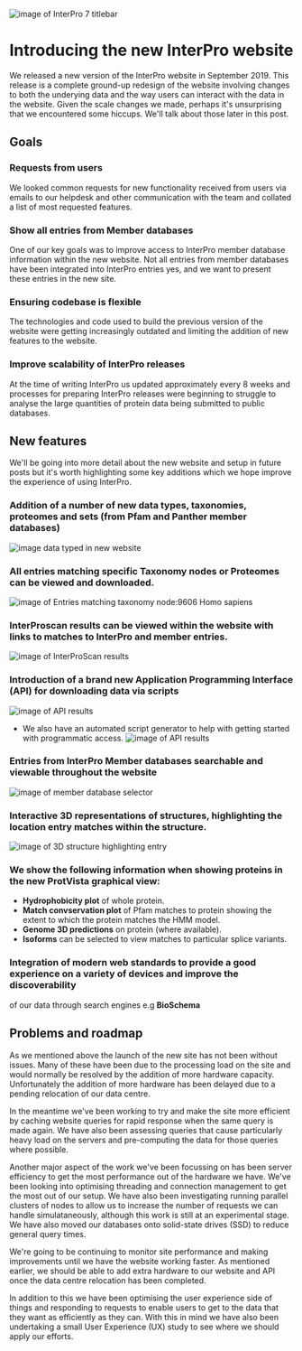 ![image of InterPro 7 titlebar](https://github.com/ProteinsWebTeam/interpro-blog/blob/master/assets/media/images/posts/interpro7-titlebar.png)

# Introducing the new InterPro website

We released a new version of the InterPro website in September 2019. This release is a complete ground-up redesign 
of the website involving changes to both the underying data and the way users can interact with the data in the 
website. Given the scale changes we made, perhaps it's unsurprising that we encountered some hiccups. We'll talk about
those later in this post.

## Goals
### Requests from users
We looked common requests for new functionality received from users via emails to our helpdesk and other 
communication with the team and collated a list of most requested features.
### Show all entries from Member databases
One of our key goals was to improve access to InterPro member database information within the new website. Not all entries from member databases have been integrated into InterPro entries yes, and we want to present these entries in the new site.
### Ensuring codebase is flexible
The technologies and code used to build the previous version of the website were getting increasingly outdated and
limiting the addition of new features to the website.
### Improve scalability of InterPro releases
At the time of writing InterPro us updated approximately every 8 weeks and processes for preparing InterPro releases
were beginning to struggle to analyse the large quantities of protein data being submitted to public databases.

## New features
We'll be going into more detail about the new website and setup in future posts but it's worth highlighting some 
key additions which we hope improve the experience of using InterPro.

### Addition of a number of new data types, **taxonomies, proteomes and sets** (from Pfam and Panther member databases)
![image data typed in new website](https://github.com/ProteinsWebTeam/interpro-blog/blob/master/assets/media/images/posts/interpro7-data-types.png)
### All entries matching specific **Taxonomy nodes** or **Proteomes** can be viewed and downloaded.
![image of Entries matching taxonomy node:9606 Homo sapiens](https://github.com/ProteinsWebTeam/interpro-blog/blob/master/assets/media/images/posts/interpro7-homo-sapiens-taxonomy-entry-view.png)
### InterProscan results can be viewed within the website with links to matches to InterPro and member entries.
![image of InterProScan results](https://github.com/ProteinsWebTeam/interpro-blog/blob/master/assets/media/images/posts/interpro7-interproscan-results.png)
### Introduction of a brand new **Application Programming Interface (API)** for downloading data via scripts
![image of API results](https://github.com/ProteinsWebTeam/interpro-blog/blob/master/assets/media/images/posts/interpro7-api-json.png)
   * We also have an automated script generator to help with getting started with programmatic access.
   ![image of API results](https://github.com/ProteinsWebTeam/interpro-blog/blob/master/assets/media/images/posts/interpro7-script-generator.png)
### Entries from InterPro **Member databases** searchable and viewable throughout the website
![image of member database selector](https://github.com/ProteinsWebTeam/interpro-blog/blob/master/assets/media/images/posts/interpro7-member-databases.png)
### **Interactive 3D representations** of structures, highlighting the location entry matches within the structure.
![image of 3D structure highlighting entry](https://github.com/ProteinsWebTeam/interpro-blog/blob/master/assets/media/images/posts/interpro7-litemol.png)
### We show the following information when showing proteins in the new **ProtVista** graphical view:
  * **Hydrophobicity plot** of whole protein.
  * **Match convservation plot** of Pfam matches to protein showing the extent to which the protein matches the HMM model.
  * **Genome 3D predictions** on protein (where available).
  * **Isoforms** can be selected to view matches to particular splice variants.
### Integration of modern web standards to provide a good experience on a variety of devices and improve the discoverability 
of our data through search engines e.g **BioSchema**

## Problems and roadmap
As we mentioned above the launch of the new site has not been without issues. Many of these have been due to
the processing load on the site and would normally be resolved by the addition of more hardware capacity. 
Unfortunately the addition of more hardware has been delayed due to a pending relocation of our data centre.

In the meantime we've been working to try and make the site more efficient by caching website queries for rapid
response when the same query is made again. We have also been assessing queries that cause particularly heavy load 
on the servers and pre-computing the data for those queries where possible.

Another major aspect of the work we've been focussing on has been server efficiency to get the most performance out
of the hardware we have. We've been looking into optimising threading and connection management to get the most out
of our setup. We have also been investigating running parallel clusters of nodes to allow us to increase the number of
requests we can handle simulataneously, although this work is still at an experimental stage. We have also moved our 
databases onto solid-state drives (SSD) to reduce general query times.

We're going to be continuing to monitor site performance and making improvements until we have the website working
faster. As mentioned earlier, we should be able to add extra hardware to our website and API once the data centre 
relocation has been completed.

In addition to this we have been optimising the user experience side of things and responding to requests to enable
users to get to the data that they want as efficiently as they can. With this in mind we have also been undertaking
a small User Experience (UX) study to see where we should apply our efforts. 



